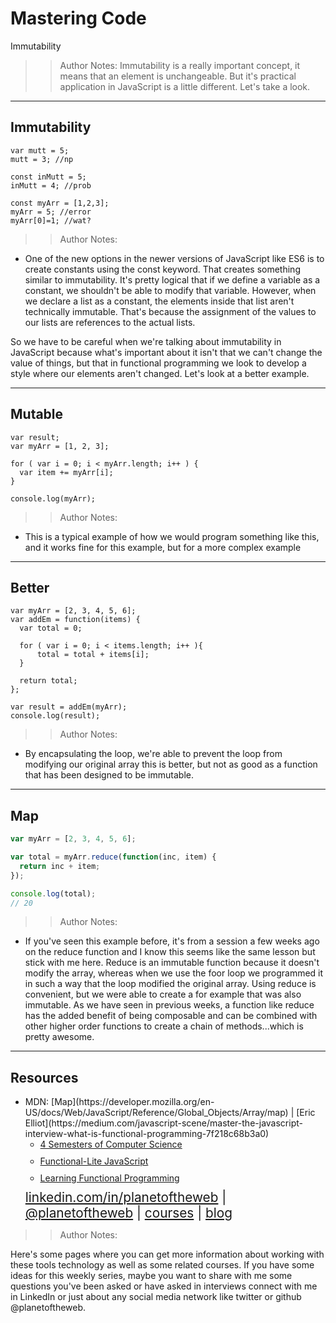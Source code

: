 <!-- .slide: data-state="title" -->

# Mastering Code
Immutability

> >Author Notes:
Immutability is a really important concept, it means that an element is unchangeable. But it's practical application in JavaScript is a little different. Let's take a look.

---

## Immutability

```
var mutt = 5;
mutt = 3; //np
  
const inMutt = 5;
inMutt = 4; //prob
  
const myArr = [1,2,3];
myArr = 5; //error
myArr[0]=1; //wat?
```

> > Author Notes:

- One of the new options in the newer versions of JavaScript like ES6 is to create constants using the const keyword. That creates something similar to immutability. It's pretty logical that if we define a variable as a constant, we shouldn't be able to modify that variable. However, when we declare a list as a constant, the elements inside that list aren't technically immutable.
That's because the assignment of the values to our lists are references to the actual lists.

So we have to be careful when we're talking about immutability in JavaScript because what's important about it isn't that we can't change the value of things, but that in functional programming we look to develop a style where our elements aren't changed. Let's look at a better example.

---

## Mutable

```
var result;
var myArr = [1, 2, 3];

for ( var i = 0; i < myArr.length; i++ ) {
  var item += myArr[i];
}

console.log(myArr);
```

> > Author Notes:

- This is a typical example of how we would program something like this, and it works fine for this example, but for a more complex example

---

## Better

```
var myArr = [2, 3, 4, 5, 6];
var addEm = function(items) {
  var total = 0;

  for ( var i = 0; i < items.length; i++ ){
      total = total + items[i];
  }

  return total;
};

var result = addEm(myArr);
console.log(result); 
```

> > Author Notes:

- By encapsulating the loop, we're able to prevent the loop from modifying our original array this is better, but not as good as a function that has been designed to be immutable.

---

## Map

```javascript
var myArr = [2, 3, 4, 5, 6];

var total = myArr.reduce(function(inc, item) {
  return inc + item; 
});

console.log(total);
// 20
```

> > Author Notes:

- If you've seen this example before, it's from a session a few weeks ago on the reduce function and I know this seems like the same lesson but stick with me here. Reduce is an immutable function because it doesn't modify the array, whereas when we use the foor loop we programmed it in such a way that the loop modified the original array. Using reduce is convenient, but we were able to create a for example that was also immutable. As we have seen in previous weeks, a function like reduce has the added benefit of being composable and can be combined with other higher order functions to create a chain of methods...which is pretty awesome.

---

## Resources
<ul>
  <li>MDN: [Map](https://developer.mozilla.org/en-US/docs/Web/JavaScript/Reference/Global_Objects/Array/map) | [Eric Elliot](https://medium.com/javascript-scene/master-the-javascript-interview-what-is-functional-programming-7f218c68b3a0)</li>

  <li style="list-style: none;">
    <ul>
      <li style="margin-bottom: 10px"><a href="https://www.linkedin.com/learning/four-semesters-of-computer-science-in-5-hours">4 Semesters of Computer Science</a></li>
      <li style="margin-bottom: 10px"><a href="https://www.linkedin.com/learning/functional-lite-javascript">Functional-Lite JavaScript</a></li>
      <li style="margin-bottom: 10px"><a href="https://www.linkedin.com/learning/learning-functional-programming-with-javascript/what-is-functional-programming">Learning Functional Programming</a></li>
    </ul>
  </li>
  <li style="list-style: none; font-size: 1.3rem;"><a href="hhttps://www.linkedin.com/in/planetoftheweb">linkedin.com/in/planetoftheweb</a> | <a href="https://www.twitter.com/planetoftheweb">@planetoftheweb</a> | <a href="https://www.linkedin.com/learning/instructors/ray-villalobos">courses</a> | <a href="https://raybo.org">blog</a></li>
</ul>

> > Author Notes:

Here's some pages where you can get more information about working with these tools technology as well as some related courses. If you have some ideas for this weekly series, maybe you want to share with me some questions you've been asked or have asked in interviews connect with me in LinkedIn or just about any social media network like twitter or github @planetoftheweb.
